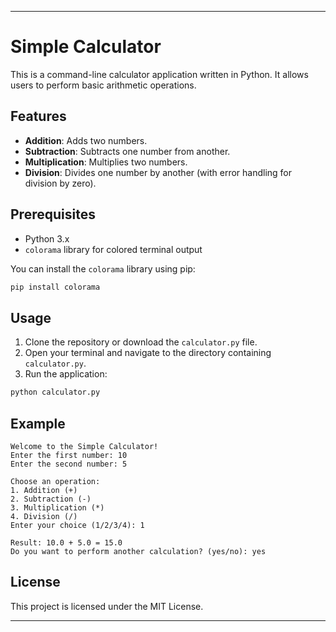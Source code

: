 
---

# Simple Calculator

This is a command-line calculator application written in Python. It allows users to perform basic arithmetic operations.

## Features

- **Addition**: Adds two numbers.
- **Subtraction**: Subtracts one number from another.
- **Multiplication**: Multiplies two numbers.
- **Division**: Divides one number by another (with error handling for division by zero).

## Prerequisites

- Python 3.x
- `colorama` library for colored terminal output

You can install the `colorama` library using pip:

```bash
pip install colorama
```

## Usage

1. Clone the repository or download the `calculator.py` file.
2. Open your terminal and navigate to the directory containing `calculator.py`.
3. Run the application:

```bash
python calculator.py
```

## Example

```
Welcome to the Simple Calculator!
Enter the first number: 10
Enter the second number: 5

Choose an operation:
1. Addition (+)
2. Subtraction (-)
3. Multiplication (*)
4. Division (/)
Enter your choice (1/2/3/4): 1

Result: 10.0 + 5.0 = 15.0
Do you want to perform another calculation? (yes/no): yes
```

## License

This project is licensed under the MIT License.

---
